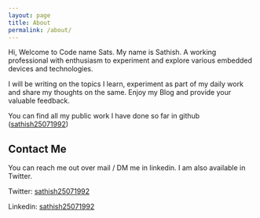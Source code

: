 ```yaml
---
layout: page
title: About
permalink: /about/
---
```


Hi, Welcome to Code name Sats. My name is Sathish. A working professional with enthusiasm to experiment and explore various embedded devices and technologies.
  
I will be writing on the topics I learn, experiment as part of my daily work and share my thoughts on the same. Enjoy my Blog and provide your valuable feedback.

You can find all my public work I have done so far in github ([sathish25071992](https://github.com/sathish25071992))

## Contact Me

You can reach me out over mail / DM me in linkedin. I am also available in Twitter.

Twitter: [sathish25071992](https://twitter.com/sathish25071992)

Linkedin:  [sathish25071992](https://www.linkedin.com/in/sathish25071992)
